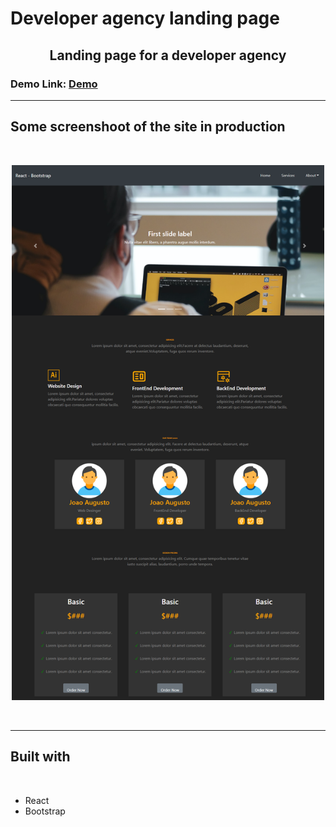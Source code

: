 # Developer agency landing page

<h2 align="center">Landing page for a developer agency</h2>

### Demo Link: [Demo](https://OssmanRauf.github.io/web-developer-landing-page/)

---

## Some screenshoot of the site in production

<br/>

<p align="center">
<img src="desktop.png" width="500px" styles="padding-top:10px"/>
</p>

<br/>

---

<h2>Built with</h2>

<br/>

- React
- Bootstrap
